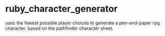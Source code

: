 # ruby_character_generator
 uses the fewest possible player choices to generate a pen-and-paper rpg character, based on the pathfinder character sheet.
 
